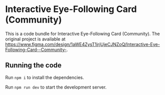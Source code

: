 
  # Interactive Eye-Following Card (Community)

  This is a code bundle for Interactive Eye-Following Card (Community). The original project is available at https://www.figma.com/design/1aWE4ZysT1irjUjeCJNZoQ/Interactive-Eye-Following-Card--Community-.

  ## Running the code

  Run `npm i` to install the dependencies.

  Run `npm run dev` to start the development server.
  